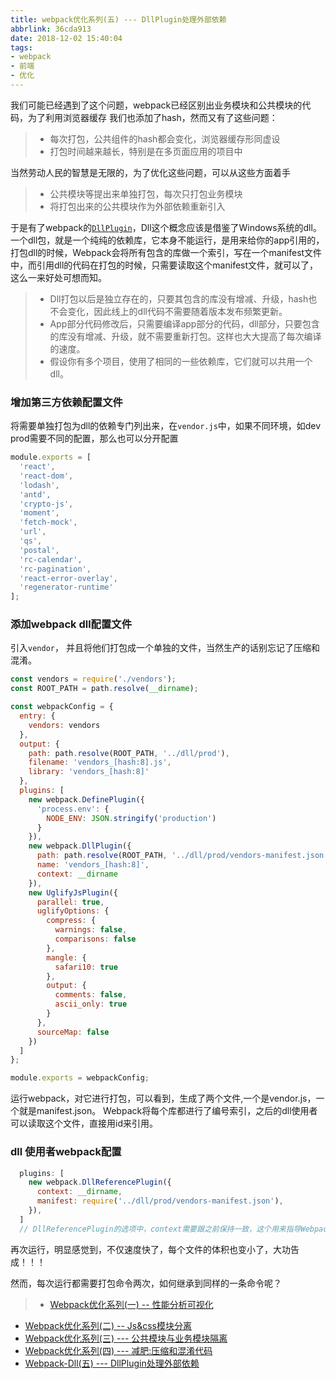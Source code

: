 ```yaml
---
title: webpack优化系列(五) --- DllPlugin处理外部依赖
abbrlink: 36cda913
date: 2018-12-02 15:40:04
tags:
- webpack
- 前端
- 优化
---
```


我们可能已经遇到了这个问题，webpack已经区别出业务模块和公共模块的代码，为了利用浏览器缓存
我们也添加了hash，然而又有了这些问题： 

> * 每次打包，公共组件的hash都会变化，浏览器缓存形同虚设
> * 打包时间越来越长，特别是在多页面应用的项目中

当然劳动人民的智慧是无限的，为了优化这些问题，可以从这些方面着手

> * 公共模块等提出来单独打包，每次只打包业务模块
> * 将打包出来的公共模块作为外部依赖重新引入

<!-- more -->
于是有了webpack的[`DllPlugin`](https://webpack.docschina.org/plugins/dll-plugin/)，Dll这个概念应该是借鉴了Windows系统的dll。一个dll包，就是一个纯纯的依赖库，它本身不能运行，是用来给你的app引用的，打包dll的时候，Webpack会将所有包含的库做一个索引，写在一个manifest文件中，而引用dll的代码在打包的时候，只需要读取这个manifest文件，就可以了，这么一来好处可想而知。

> * Dll打包以后是独立存在的，只要其包含的库没有增减、升级，hash也不会变化，因此线上的dll代码不需要随着版本发布频繁更新。
> * App部分代码修改后，只需要编译app部分的代码，dll部分，只要包含的库没有增减、升级，就不需要重新打包。这样也大大提高了每次编译的速度。
> * 假设你有多个项目，使用了相同的一些依赖库，它们就可以共用一个dll。

### 增加第三方依赖配置文件

将需要单独打包为dll的依赖专门列出来，在`vendor.js`中，如果不同环境，如dev prod需要不同的配置，那么也可以分开配置

```js
module.exports = [
  'react',
  'react-dom',
  'lodash',
  'antd',
  'crypto-js',
  'moment',
  'fetch-mock',
  'url',
  'qs',
  'postal',
  'rc-calendar',
  'rc-pagination',
  'react-error-overlay',
  'regenerator-runtime'
];
```

### 添加webpack dll配置文件

引入`vendor`， 并且将他们打包成一个单独的文件，当然生产的话别忘记了压缩和混淆。

```js
const vendors = require('./vendors');
const ROOT_PATH = path.resolve(__dirname);

const webpackConfig = {
  entry: {
    vendors: vendors
  },
  output: {
    path: path.resolve(ROOT_PATH, '../dll/prod'),
    filename: 'vendors_[hash:8].js',
    library: 'vendors_[hash:8]'
  },
  plugins: [
    new webpack.DefinePlugin({
      'process.env': {
        NODE_ENV: JSON.stringify('production')
      }
    }),
    new webpack.DllPlugin({
      path: path.resolve(ROOT_PATH, '../dll/prod/vendors-manifest.json'),
      name: 'vendors_[hash:8]',
      context: __dirname
    }),
    new UglifyJsPlugin({
      parallel: true,
      uglifyOptions: {
        compress: {
          warnings: false,
          comparisons: false
        },
        mangle: {
          safari10: true
        },
        output: {
          comments: false,
          ascii_only: true
        }
      },
      sourceMap: false
    })
  ]
};

module.exports = webpackConfig;
```

运行webpack，对它进行打包，可以看到，生成了两个文件,一个是vendor.js，一个就是manifest.json。
Webpack将每个库都进行了编号索引，之后的dll使用者可以读取这个文件，直接用id来引用。

### dll 使用者webpack配置

```js
  plugins: [
    new webpack.DllReferencePlugin({
      context: __dirname,
      manifest: require('../dll/prod/vendors-manifest.json'),
    }),
  ]
  // DllReferencePlugin的选项中，context需要跟之前保持一致，这个用来指导Webpack匹配manifest中库的路径；manifest用来引入刚才输出的manifest文件
```

再次运行，明显感觉到，不仅速度快了，每个文件的体积也变小了，大功告成！！！

然而，每次运行都需要打包命令两次，如何继承到同样的一条命令呢？

>* [Webpack优化系列(一) -- 性能分析可视化](/post/c3fa870e.html)
* [Webpack优化系列(二) -- Js&css模块分离](/post/3af31a87.html)
* [Webpack优化系列(三) --- 公共模块与业务模块隔离](/post/1092a999.html)
* [Webpack优化系列(四) --- 减肥:压缩和混淆代码](/post/1092a999.html)
* [Webpack-Dll(五) --- DllPlugin处理外部依赖](/post/36cda913.html)